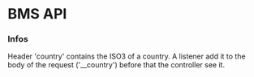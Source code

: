BMS API
==============

### Infos

Header 'country' contains the ISO3 of a country. A listener add it to the body of the request ('__country')
before that the controller see it.